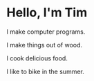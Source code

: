 # Hello, I'm Tim

I make computer programs.

I make things out of wood.

I cook delicious food.

I like to bike in the summer.

